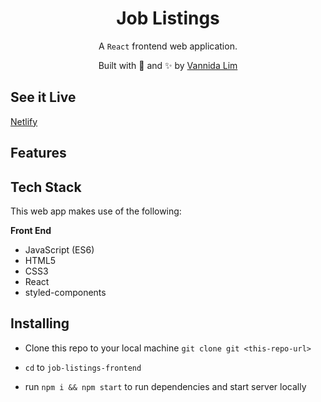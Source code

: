 <h1 align="center"> Job Listings </h1>
<p align="center">
A <code>React</code> frontend web application. 
</p>
<p align="center">
Built with 💖 and ✨ by <a href='https://github.com/vannida-lim'>Vannida
Lim</a>
</p>

**See it Live** 
------------
[Netlify]()

**Features**
------------



**Tech Stack**
--------------

This web app makes use of the following:

**Front End**

-   JavaScript (ES6)
-   HTML5 
-   CSS3
-   React
-   styled-components

**Installing**
--------------
-   Clone this repo to your local machine `git clone git <this-repo-url>`

-   `cd`  to `job-listings-frontend`

-   run  `npm i && npm start` to run dependencies and start server locally
